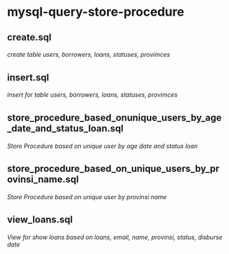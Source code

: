 # mysql-query-store-procedure

## create.sql
###### create table users, borrowers, loans, statuses, provimces

## insert.sql
###### insert for table users, borrowers, loans, statuses, provimces

## store_procedure_based_onunique_users_by_age_date_and_status_loan.sql
###### Store Procedure based on unique user by age date and status loan

## store_procedure_based_on_unique_users_by_provinsi_name.sql
###### Store Procedure based on unique user by provinsi name

## view_loans.sql
###### View for show loans based on loans, email, name, provinsi, status, disburse date